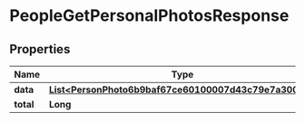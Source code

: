 

# PeopleGetPersonalPhotosResponse


## Properties

| Name | Type | Description | Notes |
|------------ | ------------- | ------------- | -------------|
|**data** | [**List&lt;PersonPhoto6b9baf67ce60100007d43c79e7a30011&gt;**](PersonPhoto6b9baf67ce60100007d43c79e7a30011.md) |  |  [optional] |
|**total** | **Long** |  |  [optional] |



